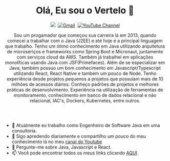 <h1 align="center"> Olá, Eu sou o Vertelo 👋 </h1>
<div align = "center">

<a href="https://www.linkedin.com/in/joaovertelo/" target="_blank"><img src="https://img.shields.io/badge/-LinkedIn-%230077B5?style=for-the-badge&logo=linkedin&logoColor=white"></a>&nbsp;
[![Gmail](https://img.shields.io/badge/-gmail-red?style=for-the-badge&logo=Gmail&logoColor=white&link=mailto:vertelodev@gmail.com)](mailto:vertelodev@gmail.com)&nbsp;
[![YouTube Channel](https://img.shields.io/youtube/channel/subscribers/UC6TocymC1Oi6KV9_iMkyxNw)](https://www.youtube.com/@devertelo)
  
</div>

<p align="center">
Sou um progamador que começou sua carreira lá em 2013, quando comecei a trabalhar com o Java (J2EE) e até hoje é a principal linguagem que trabalho. 
Tenho um ótimo conhecimento em Java utilizando arquitetura de microseriços e frameworks como Spring Boot e Micronaut, juntamente com serviços cloud da AWS. Também já trabalhei em aplicações monolíticas usando Java com JSF(Primefaces).
Além de se especializar em Java, também possuo um bom conhecimento em Javascript/Typescript utilizando React, React Native e também um pouco de Node.
Tenho experiência desde projetos pequenos a projetos que possuiam mais de 10 milhões de acessos diários. 
Conheço padrões de projetos e melhores práticas de desenvolvimento. Experiência na utilização de ferramentas de monitoramento, conhecimento em banco de dados relacional e não relacional, IAC's, Dockers, Kubernetes, entre outros. 
</p>

##

<br>

- 🔭 Atualmente eu trabalho como Engenheiro de Software Java em uma consultoria.
- 🌱 Sigo apredendo diariamente e compartilho um pouco do meu conhecimento lá no meu [canal do Youtube](https://www.youtube.com/@Devertelo)
- 💬 Pergunte-me sobre Java, Javascript e React.
- 📫 Você pode encontrar todos os meus links clicando [AQUI](https://linktr.ee/devertelo)
